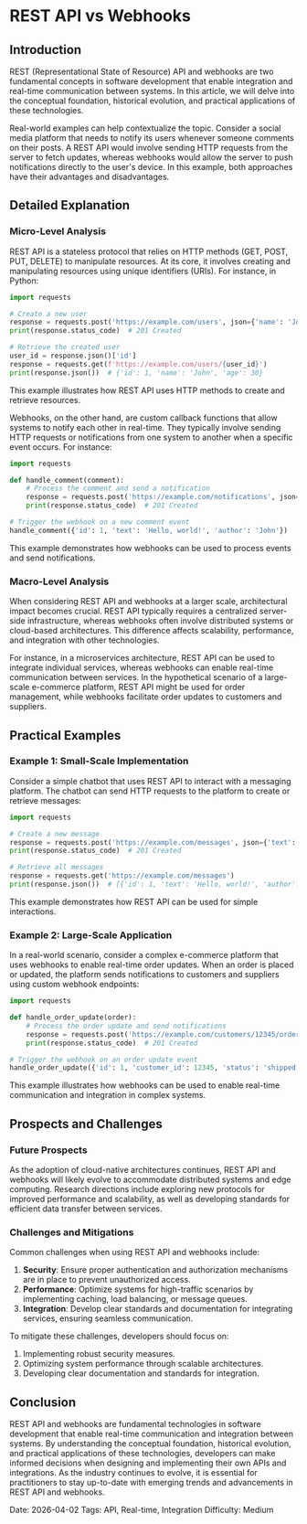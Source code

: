 # REST API vs Webhooks
## Introduction
REST (Representational State of Resource) API and webhooks are two fundamental concepts in software development that enable integration and real-time communication between systems. In this article, we will delve into the conceptual foundation, historical evolution, and practical applications of these technologies.

Real-world examples can help contextualize the topic. Consider a social media platform that needs to notify its users whenever someone comments on their posts. A REST API would involve sending HTTP requests from the server to fetch updates, whereas webhooks would allow the server to push notifications directly to the user's device. In this example, both approaches have their advantages and disadvantages.

## Detailed Explanation
### Micro-Level Analysis

REST API is a stateless protocol that relies on HTTP methods (GET, POST, PUT, DELETE) to manipulate resources. At its core, it involves creating and manipulating resources using unique identifiers (URIs). For instance, in Python:
```python
import requests

# Create a new user
response = requests.post('https://example.com/users', json={'name': 'John', 'age': 30})
print(response.status_code)  # 201 Created

# Retrieve the created user
user_id = response.json()['id']
response = requests.get(f'https://example.com/users/{user_id}')
print(response.json())  # {'id': 1, 'name': 'John', 'age': 30}
```
This example illustrates how REST API uses HTTP methods to create and retrieve resources.

Webhooks, on the other hand, are custom callback functions that allow systems to notify each other in real-time. They typically involve sending HTTP requests or notifications from one system to another when a specific event occurs. For instance:
```python
import requests

def handle_comment(comment):
    # Process the comment and send a notification
    response = requests.post('https://example.com/notifications', json={'text': 'New comment by John'})
    print(response.status_code)  # 201 Created

# Trigger the webhook on a new comment event
handle_comment({'id': 1, 'text': 'Hello, world!', 'author': 'John'})
```
This example demonstrates how webhooks can be used to process events and send notifications.

### Macro-Level Analysis

When considering REST API and webhooks at a larger scale, architectural impact becomes crucial. REST API typically requires a centralized server-side infrastructure, whereas webhooks often involve distributed systems or cloud-based architectures. This difference affects scalability, performance, and integration with other technologies.

For instance, in a microservices architecture, REST API can be used to integrate individual services, whereas webhooks can enable real-time communication between services. In the hypothetical scenario of a large-scale e-commerce platform, REST API might be used for order management, while webhooks facilitate order updates to customers and suppliers.

## Practical Examples
### Example 1: Small-Scale Implementation

Consider a simple chatbot that uses REST API to interact with a messaging platform. The chatbot can send HTTP requests to the platform to create or retrieve messages:
```python
import requests

# Create a new message
response = requests.post('https://example.com/messages', json={'text': 'Hello, world!', 'author': 'John'})
print(response.status_code)  # 201 Created

# Retrieve all messages
response = requests.get('https://example.com/messages')
print(response.json())  # [{'id': 1, 'text': 'Hello, world!', 'author': 'John'}, ...]
```
This example demonstrates how REST API can be used for simple interactions.

### Example 2: Large-Scale Application

In a real-world scenario, consider a complex e-commerce platform that uses webhooks to enable real-time order updates. When an order is placed or updated, the platform sends notifications to customers and suppliers using custom webhook endpoints:
```python
import requests

def handle_order_update(order):
    # Process the order update and send notifications
    response = requests.post('https://example.com/customers/12345/orders', json={'id': 1, 'status': 'shipped'})
    print(response.status_code)  # 201 Created

# Trigger the webhook on an order update event
handle_order_update({'id': 1, 'customer_id': 12345, 'status': 'shipped'})
```
This example illustrates how webhooks can be used to enable real-time communication and integration in complex systems.

## Prospects and Challenges
### Future Prospects

As the adoption of cloud-native architectures continues, REST API and webhooks will likely evolve to accommodate distributed systems and edge computing. Research directions include exploring new protocols for improved performance and scalability, as well as developing standards for efficient data transfer between services.

### Challenges and Mitigations

Common challenges when using REST API and webhooks include:

1. **Security**: Ensure proper authentication and authorization mechanisms are in place to prevent unauthorized access.
2. **Performance**: Optimize systems for high-traffic scenarios by implementing caching, load balancing, or message queues.
3. **Integration**: Develop clear standards and documentation for integrating services, ensuring seamless communication.

To mitigate these challenges, developers should focus on:

1. Implementing robust security measures.
2. Optimizing system performance through scalable architectures.
3. Developing clear documentation and standards for integration.

## Conclusion

REST API and webhooks are fundamental technologies in software development that enable real-time communication and integration between systems. By understanding the conceptual foundation, historical evolution, and practical applications of these technologies, developers can make informed decisions when designing and implementing their own APIs and integrations. As the industry continues to evolve, it is essential for practitioners to stay up-to-date with emerging trends and advancements in REST API and webhooks.

Date: 2026-04-02
Tags: API, Real-time, Integration
Difficulty: Medium